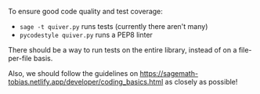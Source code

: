 To ensure good code quality and test coverage:

* `sage -t quiver.py` runs tests (currently there aren't many)
* `pycodestyle quiver.py` runs a PEP8 linter

There should be a way to run tests on the entire library, instead of on a
file-per-file basis.

Also, we should follow the guidelines on https://sagemath-tobias.netlify.app/developer/coding_basics.html as closely as possible!
